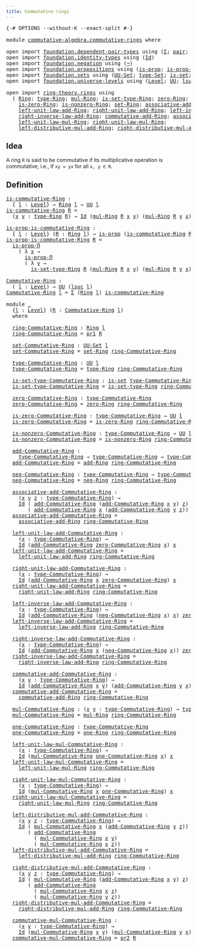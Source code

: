 ```yaml
---
title: Commutative rings
---
```


<pre class="Agda"><a id="43" class="Symbol">{-#</a> <a id="47" class="Keyword">OPTIONS</a> <a id="55" class="Pragma">--without-K</a> <a id="67" class="Pragma">--exact-split</a> <a id="81" class="Symbol">#-}</a>

<a id="86" class="Keyword">module</a> <a id="93" href="commutative-algebra.commutative-rings.html" class="Module">commutative-algebra.commutative-rings</a> <a id="131" class="Keyword">where</a>

<a id="138" class="Keyword">open</a> <a id="143" class="Keyword">import</a> <a id="150" href="foundation.dependent-pair-types.html" class="Module">foundation.dependent-pair-types</a> <a id="182" class="Keyword">using</a> <a id="188" class="Symbol">(</a><a id="189" href="foundation-core.dependent-pair-types.html#502" class="Record">Σ</a><a id="190" class="Symbol">;</a> <a id="192" href="foundation-core.dependent-pair-types.html#575" class="InductiveConstructor">pair</a><a id="196" class="Symbol">;</a> <a id="198" href="foundation-core.dependent-pair-types.html#592" class="Field">pr1</a><a id="201" class="Symbol">;</a> <a id="203" href="foundation-core.dependent-pair-types.html#604" class="Field">pr2</a><a id="206" class="Symbol">)</a>
<a id="208" class="Keyword">open</a> <a id="213" class="Keyword">import</a> <a id="220" href="foundation.identity-types.html" class="Module">foundation.identity-types</a> <a id="246" class="Keyword">using</a> <a id="252" class="Symbol">(</a><a id="253" href="foundation-core.identity-types.html#641" class="Datatype">Id</a><a id="255" class="Symbol">)</a>
<a id="257" class="Keyword">open</a> <a id="262" class="Keyword">import</a> <a id="269" href="foundation.negation.html" class="Module">foundation.negation</a> <a id="289" class="Keyword">using</a> <a id="295" class="Symbol">(</a><a id="296" href="foundation-core.negation.html#452" class="Function">¬</a><a id="297" class="Symbol">)</a>
<a id="299" class="Keyword">open</a> <a id="304" class="Keyword">import</a> <a id="311" href="foundation.propositions.html" class="Module">foundation.propositions</a> <a id="335" class="Keyword">using</a> <a id="341" class="Symbol">(</a><a id="342" href="foundation-core.propositions.html#1295" class="Function">is-prop</a><a id="349" class="Symbol">;</a> <a id="351" href="foundation-core.propositions.html#6147" class="Function">is-prop-Π</a><a id="360" class="Symbol">)</a>
<a id="362" class="Keyword">open</a> <a id="367" class="Keyword">import</a> <a id="374" href="foundation.sets.html" class="Module">foundation.sets</a> <a id="390" class="Keyword">using</a> <a id="396" class="Symbol">(</a><a id="397" href="foundation-core.sets.html#1177" class="Function">UU-Set</a><a id="403" class="Symbol">;</a> <a id="405" href="foundation-core.sets.html#1291" class="Function">type-Set</a><a id="413" class="Symbol">;</a> <a id="415" href="foundation-core.sets.html#1099" class="Function">is-set</a><a id="421" class="Symbol">;</a> <a id="423" href="foundation-core.sets.html#1342" class="Function">is-set-type-Set</a><a id="438" class="Symbol">)</a>
<a id="440" class="Keyword">open</a> <a id="445" class="Keyword">import</a> <a id="452" href="foundation.universe-levels.html" class="Module">foundation.universe-levels</a> <a id="479" class="Keyword">using</a> <a id="485" class="Symbol">(</a><a id="486" href="Agda.Primitive.html#597" class="Postulate">Level</a><a id="491" class="Symbol">;</a> <a id="493" href="foundation-core.universe-levels.html#222" class="Primitive">UU</a><a id="495" class="Symbol">;</a> <a id="497" href="Agda.Primitive.html#780" class="Primitive">lsuc</a><a id="501" class="Symbol">)</a>

<a id="504" class="Keyword">open</a> <a id="509" class="Keyword">import</a> <a id="516" href="ring-theory.rings.html" class="Module">ring-theory.rings</a> <a id="534" class="Keyword">using</a>
  <a id="542" class="Symbol">(</a> <a id="544" href="ring-theory.rings.html#2508" class="Function">Ring</a><a id="548" class="Symbol">;</a> <a id="550" href="ring-theory.rings.html#2765" class="Function">type-Ring</a><a id="559" class="Symbol">;</a> <a id="561" href="ring-theory.rings.html#6564" class="Function">mul-Ring</a><a id="569" class="Symbol">;</a> <a id="571" href="ring-theory.rings.html#2815" class="Function">is-set-type-Ring</a><a id="587" class="Symbol">;</a> <a id="589" href="ring-theory.rings.html#5144" class="Function">zero-Ring</a><a id="598" class="Symbol">;</a> <a id="600" href="ring-theory.rings.html#3110" class="Function">add-Ring</a><a id="608" class="Symbol">;</a> <a id="610" href="ring-theory.rings.html#5964" class="Function">neg-Ring</a><a id="618" class="Symbol">;</a>
    <a id="624" href="ring-theory.rings.html#5205" class="Function">is-zero-Ring</a><a id="636" class="Symbol">;</a> <a id="638" href="ring-theory.rings.html#5276" class="Function">is-nonzero-Ring</a><a id="653" class="Symbol">;</a> <a id="655" href="ring-theory.rings.html#2714" class="Function">set-Ring</a><a id="663" class="Symbol">;</a> <a id="665" href="ring-theory.rings.html#3431" class="Function">associative-add-Ring</a><a id="685" class="Symbol">;</a>
    <a id="691" href="ring-theory.rings.html#5461" class="Function">left-unit-law-add-Ring</a><a id="713" class="Symbol">;</a> <a id="715" href="ring-theory.rings.html#5599" class="Function">right-unit-law-add-Ring</a><a id="738" class="Symbol">;</a> <a id="740" href="ring-theory.rings.html#6036" class="Function">left-inverse-law-add-Ring</a><a id="765" class="Symbol">;</a>
    <a id="771" href="ring-theory.rings.html#6202" class="Function">right-inverse-law-add-Ring</a><a id="797" class="Symbol">;</a> <a id="799" href="ring-theory.rings.html#3830" class="Function">commutative-add-Ring</a><a id="819" class="Symbol">;</a> <a id="821" href="ring-theory.rings.html#6905" class="Function">associative-mul-Ring</a><a id="841" class="Symbol">;</a>
    <a id="847" href="ring-theory.rings.html#8093" class="Function">left-unit-law-mul-Ring</a><a id="869" class="Symbol">;</a> <a id="871" href="ring-theory.rings.html#8249" class="Function">right-unit-law-mul-Ring</a><a id="894" class="Symbol">;</a>
    <a id="900" href="ring-theory.rings.html#7237" class="Function">left-distributive-mul-add-Ring</a><a id="930" class="Symbol">;</a> <a id="932" href="ring-theory.rings.html#7444" class="Function">right-distributive-mul-add-Ring</a><a id="963" class="Symbol">;</a> <a id="965" href="ring-theory.rings.html#8015" class="Function">one-Ring</a><a id="973" class="Symbol">)</a>
</pre>
## Idea

A ring `R` is said to be commutative if its multiplicative operation is commutative, i.e., if `xy = yx` for all `x, y ∈ R`.

## Definition

<pre class="Agda"><a id="is-commutative-Ring"></a><a id="1137" href="commutative-algebra.commutative-rings.html#1137" class="Function">is-commutative-Ring</a> <a id="1157" class="Symbol">:</a>
  <a id="1161" class="Symbol">{</a> <a id="1163" href="commutative-algebra.commutative-rings.html#1163" class="Bound">l</a> <a id="1165" class="Symbol">:</a> <a id="1167" href="Agda.Primitive.html#597" class="Postulate">Level</a><a id="1172" class="Symbol">}</a> <a id="1174" class="Symbol">→</a> <a id="1176" href="ring-theory.rings.html#2508" class="Function">Ring</a> <a id="1181" href="commutative-algebra.commutative-rings.html#1163" class="Bound">l</a> <a id="1183" class="Symbol">→</a> <a id="1185" href="foundation-core.universe-levels.html#222" class="Primitive">UU</a> <a id="1188" href="commutative-algebra.commutative-rings.html#1163" class="Bound">l</a>
<a id="1190" href="commutative-algebra.commutative-rings.html#1137" class="Function">is-commutative-Ring</a> <a id="1210" href="commutative-algebra.commutative-rings.html#1210" class="Bound">R</a> <a id="1212" class="Symbol">=</a>
  <a id="1216" class="Symbol">(</a><a id="1217" href="commutative-algebra.commutative-rings.html#1217" class="Bound">x</a> <a id="1219" href="commutative-algebra.commutative-rings.html#1219" class="Bound">y</a> <a id="1221" class="Symbol">:</a> <a id="1223" href="ring-theory.rings.html#2765" class="Function">type-Ring</a> <a id="1233" href="commutative-algebra.commutative-rings.html#1210" class="Bound">R</a><a id="1234" class="Symbol">)</a> <a id="1236" class="Symbol">→</a> <a id="1238" href="foundation-core.identity-types.html#641" class="Datatype">Id</a> <a id="1241" class="Symbol">(</a><a id="1242" href="ring-theory.rings.html#6564" class="Function">mul-Ring</a> <a id="1251" href="commutative-algebra.commutative-rings.html#1210" class="Bound">R</a> <a id="1253" href="commutative-algebra.commutative-rings.html#1217" class="Bound">x</a> <a id="1255" href="commutative-algebra.commutative-rings.html#1219" class="Bound">y</a><a id="1256" class="Symbol">)</a> <a id="1258" class="Symbol">(</a><a id="1259" href="ring-theory.rings.html#6564" class="Function">mul-Ring</a> <a id="1268" href="commutative-algebra.commutative-rings.html#1210" class="Bound">R</a> <a id="1270" href="commutative-algebra.commutative-rings.html#1219" class="Bound">y</a> <a id="1272" href="commutative-algebra.commutative-rings.html#1217" class="Bound">x</a><a id="1273" class="Symbol">)</a>

<a id="is-prop-is-commutative-Ring"></a><a id="1276" href="commutative-algebra.commutative-rings.html#1276" class="Function">is-prop-is-commutative-Ring</a> <a id="1304" class="Symbol">:</a>
  <a id="1308" class="Symbol">{</a> <a id="1310" href="commutative-algebra.commutative-rings.html#1310" class="Bound">l</a> <a id="1312" class="Symbol">:</a> <a id="1314" href="Agda.Primitive.html#597" class="Postulate">Level</a><a id="1319" class="Symbol">}</a> <a id="1321" class="Symbol">(</a><a id="1322" href="commutative-algebra.commutative-rings.html#1322" class="Bound">R</a> <a id="1324" class="Symbol">:</a> <a id="1326" href="ring-theory.rings.html#2508" class="Function">Ring</a> <a id="1331" href="commutative-algebra.commutative-rings.html#1310" class="Bound">l</a><a id="1332" class="Symbol">)</a> <a id="1334" class="Symbol">→</a> <a id="1336" href="foundation-core.propositions.html#1295" class="Function">is-prop</a> <a id="1344" class="Symbol">(</a><a id="1345" href="commutative-algebra.commutative-rings.html#1137" class="Function">is-commutative-Ring</a> <a id="1365" href="commutative-algebra.commutative-rings.html#1322" class="Bound">R</a><a id="1366" class="Symbol">)</a>
<a id="1368" href="commutative-algebra.commutative-rings.html#1276" class="Function">is-prop-is-commutative-Ring</a> <a id="1396" href="commutative-algebra.commutative-rings.html#1396" class="Bound">R</a> <a id="1398" class="Symbol">=</a>
  <a id="1402" href="foundation-core.propositions.html#6147" class="Function">is-prop-Π</a>
    <a id="1416" class="Symbol">(</a> <a id="1418" class="Symbol">λ</a> <a id="1420" href="commutative-algebra.commutative-rings.html#1420" class="Bound">x</a> <a id="1422" class="Symbol">→</a>
      <a id="1430" href="foundation-core.propositions.html#6147" class="Function">is-prop-Π</a>
      <a id="1446" class="Symbol">(</a> <a id="1448" class="Symbol">λ</a> <a id="1450" href="commutative-algebra.commutative-rings.html#1450" class="Bound">y</a> <a id="1452" class="Symbol">→</a>
        <a id="1462" href="ring-theory.rings.html#2815" class="Function">is-set-type-Ring</a> <a id="1479" href="commutative-algebra.commutative-rings.html#1396" class="Bound">R</a> <a id="1481" class="Symbol">(</a><a id="1482" href="ring-theory.rings.html#6564" class="Function">mul-Ring</a> <a id="1491" href="commutative-algebra.commutative-rings.html#1396" class="Bound">R</a> <a id="1493" href="commutative-algebra.commutative-rings.html#1420" class="Bound">x</a> <a id="1495" href="commutative-algebra.commutative-rings.html#1450" class="Bound">y</a><a id="1496" class="Symbol">)</a> <a id="1498" class="Symbol">(</a><a id="1499" href="ring-theory.rings.html#6564" class="Function">mul-Ring</a> <a id="1508" href="commutative-algebra.commutative-rings.html#1396" class="Bound">R</a> <a id="1510" href="commutative-algebra.commutative-rings.html#1450" class="Bound">y</a> <a id="1512" href="commutative-algebra.commutative-rings.html#1420" class="Bound">x</a><a id="1513" class="Symbol">)))</a>

<a id="Commutative-Ring"></a><a id="1518" href="commutative-algebra.commutative-rings.html#1518" class="Function">Commutative-Ring</a> <a id="1535" class="Symbol">:</a>
  <a id="1539" class="Symbol">(</a> <a id="1541" href="commutative-algebra.commutative-rings.html#1541" class="Bound">l</a> <a id="1543" class="Symbol">:</a> <a id="1545" href="Agda.Primitive.html#597" class="Postulate">Level</a><a id="1550" class="Symbol">)</a> <a id="1552" class="Symbol">→</a> <a id="1554" href="foundation-core.universe-levels.html#222" class="Primitive">UU</a> <a id="1557" class="Symbol">(</a><a id="1558" href="Agda.Primitive.html#780" class="Primitive">lsuc</a> <a id="1563" href="commutative-algebra.commutative-rings.html#1541" class="Bound">l</a><a id="1564" class="Symbol">)</a>
<a id="1566" href="commutative-algebra.commutative-rings.html#1518" class="Function">Commutative-Ring</a> <a id="1583" href="commutative-algebra.commutative-rings.html#1583" class="Bound">l</a> <a id="1585" class="Symbol">=</a> <a id="1587" href="foundation-core.dependent-pair-types.html#502" class="Record">Σ</a> <a id="1589" class="Symbol">(</a><a id="1590" href="ring-theory.rings.html#2508" class="Function">Ring</a> <a id="1595" href="commutative-algebra.commutative-rings.html#1583" class="Bound">l</a><a id="1596" class="Symbol">)</a> <a id="1598" href="commutative-algebra.commutative-rings.html#1137" class="Function">is-commutative-Ring</a>

<a id="1619" class="Keyword">module</a> <a id="1626" href="commutative-algebra.commutative-rings.html#1626" class="Module">_</a>
  <a id="1630" class="Symbol">{</a><a id="1631" href="commutative-algebra.commutative-rings.html#1631" class="Bound">l</a> <a id="1633" class="Symbol">:</a> <a id="1635" href="Agda.Primitive.html#597" class="Postulate">Level</a><a id="1640" class="Symbol">}</a> <a id="1642" class="Symbol">(</a><a id="1643" href="commutative-algebra.commutative-rings.html#1643" class="Bound">R</a> <a id="1645" class="Symbol">:</a> <a id="1647" href="commutative-algebra.commutative-rings.html#1518" class="Function">Commutative-Ring</a> <a id="1664" href="commutative-algebra.commutative-rings.html#1631" class="Bound">l</a><a id="1665" class="Symbol">)</a>
  <a id="1669" class="Keyword">where</a>
  
  <a id="1680" href="commutative-algebra.commutative-rings.html#1680" class="Function">ring-Commutative-Ring</a> <a id="1702" class="Symbol">:</a> <a id="1704" href="ring-theory.rings.html#2508" class="Function">Ring</a> <a id="1709" href="commutative-algebra.commutative-rings.html#1631" class="Bound">l</a>
  <a id="1713" href="commutative-algebra.commutative-rings.html#1680" class="Function">ring-Commutative-Ring</a> <a id="1735" class="Symbol">=</a> <a id="1737" href="foundation-core.dependent-pair-types.html#592" class="Field">pr1</a> <a id="1741" href="commutative-algebra.commutative-rings.html#1643" class="Bound">R</a>

  <a id="1746" href="commutative-algebra.commutative-rings.html#1746" class="Function">set-Commutative-Ring</a> <a id="1767" class="Symbol">:</a> <a id="1769" href="foundation-core.sets.html#1177" class="Function">UU-Set</a> <a id="1776" href="commutative-algebra.commutative-rings.html#1631" class="Bound">l</a>
  <a id="1780" href="commutative-algebra.commutative-rings.html#1746" class="Function">set-Commutative-Ring</a> <a id="1801" class="Symbol">=</a> <a id="1803" href="ring-theory.rings.html#2714" class="Function">set-Ring</a> <a id="1812" href="commutative-algebra.commutative-rings.html#1680" class="Function">ring-Commutative-Ring</a>

  <a id="1837" href="commutative-algebra.commutative-rings.html#1837" class="Function">type-Commutative-Ring</a> <a id="1859" class="Symbol">:</a> <a id="1861" href="foundation-core.universe-levels.html#222" class="Primitive">UU</a> <a id="1864" href="commutative-algebra.commutative-rings.html#1631" class="Bound">l</a>
  <a id="1868" href="commutative-algebra.commutative-rings.html#1837" class="Function">type-Commutative-Ring</a> <a id="1890" class="Symbol">=</a> <a id="1892" href="ring-theory.rings.html#2765" class="Function">type-Ring</a> <a id="1902" href="commutative-algebra.commutative-rings.html#1680" class="Function">ring-Commutative-Ring</a>

  <a id="1927" href="commutative-algebra.commutative-rings.html#1927" class="Function">is-set-type-Commutative-Ring</a> <a id="1956" class="Symbol">:</a> <a id="1958" href="foundation-core.sets.html#1099" class="Function">is-set</a> <a id="1965" href="commutative-algebra.commutative-rings.html#1837" class="Function">type-Commutative-Ring</a>
  <a id="1989" href="commutative-algebra.commutative-rings.html#1927" class="Function">is-set-type-Commutative-Ring</a> <a id="2018" class="Symbol">=</a> <a id="2020" href="ring-theory.rings.html#2815" class="Function">is-set-type-Ring</a> <a id="2037" href="commutative-algebra.commutative-rings.html#1680" class="Function">ring-Commutative-Ring</a>

  <a id="2062" href="commutative-algebra.commutative-rings.html#2062" class="Function">zero-Commutative-Ring</a> <a id="2084" class="Symbol">:</a> <a id="2086" href="commutative-algebra.commutative-rings.html#1837" class="Function">type-Commutative-Ring</a>
  <a id="2110" href="commutative-algebra.commutative-rings.html#2062" class="Function">zero-Commutative-Ring</a> <a id="2132" class="Symbol">=</a> <a id="2134" href="ring-theory.rings.html#5144" class="Function">zero-Ring</a> <a id="2144" href="commutative-algebra.commutative-rings.html#1680" class="Function">ring-Commutative-Ring</a>

  <a id="2169" href="commutative-algebra.commutative-rings.html#2169" class="Function">is-zero-Commutative-Ring</a> <a id="2194" class="Symbol">:</a> <a id="2196" href="commutative-algebra.commutative-rings.html#1837" class="Function">type-Commutative-Ring</a> <a id="2218" class="Symbol">→</a> <a id="2220" href="foundation-core.universe-levels.html#222" class="Primitive">UU</a> <a id="2223" href="commutative-algebra.commutative-rings.html#1631" class="Bound">l</a>
  <a id="2227" href="commutative-algebra.commutative-rings.html#2169" class="Function">is-zero-Commutative-Ring</a> <a id="2252" class="Symbol">=</a> <a id="2254" href="ring-theory.rings.html#5205" class="Function">is-zero-Ring</a> <a id="2267" href="commutative-algebra.commutative-rings.html#1680" class="Function">ring-Commutative-Ring</a>

  <a id="2292" href="commutative-algebra.commutative-rings.html#2292" class="Function">is-nonzero-Commutative-Ring</a> <a id="2320" class="Symbol">:</a> <a id="2322" href="commutative-algebra.commutative-rings.html#1837" class="Function">type-Commutative-Ring</a> <a id="2344" class="Symbol">→</a> <a id="2346" href="foundation-core.universe-levels.html#222" class="Primitive">UU</a> <a id="2349" href="commutative-algebra.commutative-rings.html#1631" class="Bound">l</a>
  <a id="2353" href="commutative-algebra.commutative-rings.html#2292" class="Function">is-nonzero-Commutative-Ring</a> <a id="2381" class="Symbol">=</a> <a id="2383" href="ring-theory.rings.html#5276" class="Function">is-nonzero-Ring</a> <a id="2399" href="commutative-algebra.commutative-rings.html#1680" class="Function">ring-Commutative-Ring</a>

  <a id="2424" href="commutative-algebra.commutative-rings.html#2424" class="Function">add-Commutative-Ring</a> <a id="2445" class="Symbol">:</a>
    <a id="2451" href="commutative-algebra.commutative-rings.html#1837" class="Function">type-Commutative-Ring</a> <a id="2473" class="Symbol">→</a> <a id="2475" href="commutative-algebra.commutative-rings.html#1837" class="Function">type-Commutative-Ring</a> <a id="2497" class="Symbol">→</a> <a id="2499" href="commutative-algebra.commutative-rings.html#1837" class="Function">type-Commutative-Ring</a>
  <a id="2523" href="commutative-algebra.commutative-rings.html#2424" class="Function">add-Commutative-Ring</a> <a id="2544" class="Symbol">=</a> <a id="2546" href="ring-theory.rings.html#3110" class="Function">add-Ring</a> <a id="2555" href="commutative-algebra.commutative-rings.html#1680" class="Function">ring-Commutative-Ring</a>

  <a id="2580" href="commutative-algebra.commutative-rings.html#2580" class="Function">neg-Commutative-Ring</a> <a id="2601" class="Symbol">:</a> <a id="2603" href="commutative-algebra.commutative-rings.html#1837" class="Function">type-Commutative-Ring</a> <a id="2625" class="Symbol">→</a> <a id="2627" href="commutative-algebra.commutative-rings.html#1837" class="Function">type-Commutative-Ring</a>
  <a id="2651" href="commutative-algebra.commutative-rings.html#2580" class="Function">neg-Commutative-Ring</a> <a id="2672" class="Symbol">=</a> <a id="2674" href="ring-theory.rings.html#5964" class="Function">neg-Ring</a> <a id="2683" href="commutative-algebra.commutative-rings.html#1680" class="Function">ring-Commutative-Ring</a>

  <a id="2708" href="commutative-algebra.commutative-rings.html#2708" class="Function">associative-add-Commutative-Ring</a> <a id="2741" class="Symbol">:</a>
    <a id="2747" class="Symbol">(</a><a id="2748" href="commutative-algebra.commutative-rings.html#2748" class="Bound">x</a> <a id="2750" href="commutative-algebra.commutative-rings.html#2750" class="Bound">y</a> <a id="2752" href="commutative-algebra.commutative-rings.html#2752" class="Bound">z</a> <a id="2754" class="Symbol">:</a> <a id="2756" href="commutative-algebra.commutative-rings.html#1837" class="Function">type-Commutative-Ring</a><a id="2777" class="Symbol">)</a> <a id="2779" class="Symbol">→</a>
    <a id="2785" href="foundation-core.identity-types.html#641" class="Datatype">Id</a> <a id="2788" class="Symbol">(</a> <a id="2790" href="commutative-algebra.commutative-rings.html#2424" class="Function">add-Commutative-Ring</a> <a id="2811" class="Symbol">(</a><a id="2812" href="commutative-algebra.commutative-rings.html#2424" class="Function">add-Commutative-Ring</a> <a id="2833" href="commutative-algebra.commutative-rings.html#2748" class="Bound">x</a> <a id="2835" href="commutative-algebra.commutative-rings.html#2750" class="Bound">y</a><a id="2836" class="Symbol">)</a> <a id="2838" href="commutative-algebra.commutative-rings.html#2752" class="Bound">z</a><a id="2839" class="Symbol">)</a>
       <a id="2848" class="Symbol">(</a> <a id="2850" href="commutative-algebra.commutative-rings.html#2424" class="Function">add-Commutative-Ring</a> <a id="2871" href="commutative-algebra.commutative-rings.html#2748" class="Bound">x</a> <a id="2873" class="Symbol">(</a><a id="2874" href="commutative-algebra.commutative-rings.html#2424" class="Function">add-Commutative-Ring</a> <a id="2895" href="commutative-algebra.commutative-rings.html#2750" class="Bound">y</a> <a id="2897" href="commutative-algebra.commutative-rings.html#2752" class="Bound">z</a><a id="2898" class="Symbol">))</a>
  <a id="2903" href="commutative-algebra.commutative-rings.html#2708" class="Function">associative-add-Commutative-Ring</a> <a id="2936" class="Symbol">=</a>
    <a id="2942" href="ring-theory.rings.html#3431" class="Function">associative-add-Ring</a> <a id="2963" href="commutative-algebra.commutative-rings.html#1680" class="Function">ring-Commutative-Ring</a>

  <a id="2988" href="commutative-algebra.commutative-rings.html#2988" class="Function">left-unit-law-add-Commutative-Ring</a> <a id="3023" class="Symbol">:</a>
    <a id="3029" class="Symbol">(</a><a id="3030" href="commutative-algebra.commutative-rings.html#3030" class="Bound">x</a> <a id="3032" class="Symbol">:</a> <a id="3034" href="commutative-algebra.commutative-rings.html#1837" class="Function">type-Commutative-Ring</a><a id="3055" class="Symbol">)</a> <a id="3057" class="Symbol">→</a>
    <a id="3063" href="foundation-core.identity-types.html#641" class="Datatype">Id</a> <a id="3066" class="Symbol">(</a><a id="3067" href="commutative-algebra.commutative-rings.html#2424" class="Function">add-Commutative-Ring</a> <a id="3088" href="commutative-algebra.commutative-rings.html#2062" class="Function">zero-Commutative-Ring</a> <a id="3110" href="commutative-algebra.commutative-rings.html#3030" class="Bound">x</a><a id="3111" class="Symbol">)</a> <a id="3113" href="commutative-algebra.commutative-rings.html#3030" class="Bound">x</a>
  <a id="3117" href="commutative-algebra.commutative-rings.html#2988" class="Function">left-unit-law-add-Commutative-Ring</a> <a id="3152" class="Symbol">=</a>
    <a id="3158" href="ring-theory.rings.html#5461" class="Function">left-unit-law-add-Ring</a> <a id="3181" href="commutative-algebra.commutative-rings.html#1680" class="Function">ring-Commutative-Ring</a>

  <a id="3206" href="commutative-algebra.commutative-rings.html#3206" class="Function">right-unit-law-add-Commutative-Ring</a> <a id="3242" class="Symbol">:</a>
    <a id="3248" class="Symbol">(</a><a id="3249" href="commutative-algebra.commutative-rings.html#3249" class="Bound">x</a> <a id="3251" class="Symbol">:</a> <a id="3253" href="commutative-algebra.commutative-rings.html#1837" class="Function">type-Commutative-Ring</a><a id="3274" class="Symbol">)</a> <a id="3276" class="Symbol">→</a>
    <a id="3282" href="foundation-core.identity-types.html#641" class="Datatype">Id</a> <a id="3285" class="Symbol">(</a><a id="3286" href="commutative-algebra.commutative-rings.html#2424" class="Function">add-Commutative-Ring</a> <a id="3307" href="commutative-algebra.commutative-rings.html#3249" class="Bound">x</a> <a id="3309" href="commutative-algebra.commutative-rings.html#2062" class="Function">zero-Commutative-Ring</a><a id="3330" class="Symbol">)</a> <a id="3332" href="commutative-algebra.commutative-rings.html#3249" class="Bound">x</a>
  <a id="3336" href="commutative-algebra.commutative-rings.html#3206" class="Function">right-unit-law-add-Commutative-Ring</a> <a id="3372" class="Symbol">=</a>
    <a id="3378" href="ring-theory.rings.html#5599" class="Function">right-unit-law-add-Ring</a> <a id="3402" href="commutative-algebra.commutative-rings.html#1680" class="Function">ring-Commutative-Ring</a>

  <a id="3427" href="commutative-algebra.commutative-rings.html#3427" class="Function">left-inverse-law-add-Commutative-Ring</a> <a id="3465" class="Symbol">:</a>
    <a id="3471" class="Symbol">(</a><a id="3472" href="commutative-algebra.commutative-rings.html#3472" class="Bound">x</a> <a id="3474" class="Symbol">:</a> <a id="3476" href="commutative-algebra.commutative-rings.html#1837" class="Function">type-Commutative-Ring</a><a id="3497" class="Symbol">)</a> <a id="3499" class="Symbol">→</a>
    <a id="3505" href="foundation-core.identity-types.html#641" class="Datatype">Id</a> <a id="3508" class="Symbol">(</a><a id="3509" href="commutative-algebra.commutative-rings.html#2424" class="Function">add-Commutative-Ring</a> <a id="3530" class="Symbol">(</a><a id="3531" href="commutative-algebra.commutative-rings.html#2580" class="Function">neg-Commutative-Ring</a> <a id="3552" href="commutative-algebra.commutative-rings.html#3472" class="Bound">x</a><a id="3553" class="Symbol">)</a> <a id="3555" href="commutative-algebra.commutative-rings.html#3472" class="Bound">x</a><a id="3556" class="Symbol">)</a> <a id="3558" href="commutative-algebra.commutative-rings.html#2062" class="Function">zero-Commutative-Ring</a>
  <a id="3582" href="commutative-algebra.commutative-rings.html#3427" class="Function">left-inverse-law-add-Commutative-Ring</a> <a id="3620" class="Symbol">=</a>
    <a id="3626" href="ring-theory.rings.html#6036" class="Function">left-inverse-law-add-Ring</a> <a id="3652" href="commutative-algebra.commutative-rings.html#1680" class="Function">ring-Commutative-Ring</a>

  <a id="3677" href="commutative-algebra.commutative-rings.html#3677" class="Function">right-inverse-law-add-Commutative-Ring</a> <a id="3716" class="Symbol">:</a>
    <a id="3722" class="Symbol">(</a><a id="3723" href="commutative-algebra.commutative-rings.html#3723" class="Bound">x</a> <a id="3725" class="Symbol">:</a> <a id="3727" href="commutative-algebra.commutative-rings.html#1837" class="Function">type-Commutative-Ring</a><a id="3748" class="Symbol">)</a> <a id="3750" class="Symbol">→</a>
    <a id="3756" href="foundation-core.identity-types.html#641" class="Datatype">Id</a> <a id="3759" class="Symbol">(</a><a id="3760" href="commutative-algebra.commutative-rings.html#2424" class="Function">add-Commutative-Ring</a> <a id="3781" href="commutative-algebra.commutative-rings.html#3723" class="Bound">x</a> <a id="3783" class="Symbol">(</a><a id="3784" href="commutative-algebra.commutative-rings.html#2580" class="Function">neg-Commutative-Ring</a> <a id="3805" href="commutative-algebra.commutative-rings.html#3723" class="Bound">x</a><a id="3806" class="Symbol">))</a> <a id="3809" href="commutative-algebra.commutative-rings.html#2062" class="Function">zero-Commutative-Ring</a>
  <a id="3833" href="commutative-algebra.commutative-rings.html#3677" class="Function">right-inverse-law-add-Commutative-Ring</a> <a id="3872" class="Symbol">=</a>
    <a id="3878" href="ring-theory.rings.html#6202" class="Function">right-inverse-law-add-Ring</a> <a id="3905" href="commutative-algebra.commutative-rings.html#1680" class="Function">ring-Commutative-Ring</a>

  <a id="3930" href="commutative-algebra.commutative-rings.html#3930" class="Function">commutative-add-Commutative-Ring</a> <a id="3963" class="Symbol">:</a>
    <a id="3969" class="Symbol">(</a><a id="3970" href="commutative-algebra.commutative-rings.html#3970" class="Bound">x</a> <a id="3972" href="commutative-algebra.commutative-rings.html#3972" class="Bound">y</a> <a id="3974" class="Symbol">:</a> <a id="3976" href="commutative-algebra.commutative-rings.html#1837" class="Function">type-Commutative-Ring</a><a id="3997" class="Symbol">)</a> <a id="3999" class="Symbol">→</a>
    <a id="4005" href="foundation-core.identity-types.html#641" class="Datatype">Id</a> <a id="4008" class="Symbol">(</a><a id="4009" href="commutative-algebra.commutative-rings.html#2424" class="Function">add-Commutative-Ring</a> <a id="4030" href="commutative-algebra.commutative-rings.html#3970" class="Bound">x</a> <a id="4032" href="commutative-algebra.commutative-rings.html#3972" class="Bound">y</a><a id="4033" class="Symbol">)</a> <a id="4035" class="Symbol">(</a><a id="4036" href="commutative-algebra.commutative-rings.html#2424" class="Function">add-Commutative-Ring</a> <a id="4057" href="commutative-algebra.commutative-rings.html#3972" class="Bound">y</a> <a id="4059" href="commutative-algebra.commutative-rings.html#3970" class="Bound">x</a><a id="4060" class="Symbol">)</a>
  <a id="4064" href="commutative-algebra.commutative-rings.html#3930" class="Function">commutative-add-Commutative-Ring</a> <a id="4097" class="Symbol">=</a>
    <a id="4103" href="ring-theory.rings.html#3830" class="Function">commutative-add-Ring</a> <a id="4124" href="commutative-algebra.commutative-rings.html#1680" class="Function">ring-Commutative-Ring</a>

  <a id="4149" href="commutative-algebra.commutative-rings.html#4149" class="Function">mul-Commutative-Ring</a> <a id="4170" class="Symbol">:</a> <a id="4172" class="Symbol">(</a><a id="4173" href="commutative-algebra.commutative-rings.html#4173" class="Bound">x</a> <a id="4175" href="commutative-algebra.commutative-rings.html#4175" class="Bound">y</a> <a id="4177" class="Symbol">:</a> <a id="4179" href="commutative-algebra.commutative-rings.html#1837" class="Function">type-Commutative-Ring</a><a id="4200" class="Symbol">)</a> <a id="4202" class="Symbol">→</a> <a id="4204" href="commutative-algebra.commutative-rings.html#1837" class="Function">type-Commutative-Ring</a>
  <a id="4228" href="commutative-algebra.commutative-rings.html#4149" class="Function">mul-Commutative-Ring</a> <a id="4249" class="Symbol">=</a> <a id="4251" href="ring-theory.rings.html#6564" class="Function">mul-Ring</a> <a id="4260" href="commutative-algebra.commutative-rings.html#1680" class="Function">ring-Commutative-Ring</a>

  <a id="4285" href="commutative-algebra.commutative-rings.html#4285" class="Function">one-Commutative-Ring</a> <a id="4306" class="Symbol">:</a> <a id="4308" href="commutative-algebra.commutative-rings.html#1837" class="Function">type-Commutative-Ring</a>
  <a id="4332" href="commutative-algebra.commutative-rings.html#4285" class="Function">one-Commutative-Ring</a> <a id="4353" class="Symbol">=</a> <a id="4355" href="ring-theory.rings.html#8015" class="Function">one-Ring</a> <a id="4364" href="commutative-algebra.commutative-rings.html#1680" class="Function">ring-Commutative-Ring</a>

  <a id="4389" href="commutative-algebra.commutative-rings.html#4389" class="Function">left-unit-law-mul-Commutative-Ring</a> <a id="4424" class="Symbol">:</a>
    <a id="4430" class="Symbol">(</a><a id="4431" href="commutative-algebra.commutative-rings.html#4431" class="Bound">x</a> <a id="4433" class="Symbol">:</a> <a id="4435" href="commutative-algebra.commutative-rings.html#1837" class="Function">type-Commutative-Ring</a><a id="4456" class="Symbol">)</a> <a id="4458" class="Symbol">→</a>
    <a id="4464" href="foundation-core.identity-types.html#641" class="Datatype">Id</a> <a id="4467" class="Symbol">(</a><a id="4468" href="commutative-algebra.commutative-rings.html#4149" class="Function">mul-Commutative-Ring</a> <a id="4489" href="commutative-algebra.commutative-rings.html#4285" class="Function">one-Commutative-Ring</a> <a id="4510" href="commutative-algebra.commutative-rings.html#4431" class="Bound">x</a><a id="4511" class="Symbol">)</a> <a id="4513" href="commutative-algebra.commutative-rings.html#4431" class="Bound">x</a>
  <a id="4517" href="commutative-algebra.commutative-rings.html#4389" class="Function">left-unit-law-mul-Commutative-Ring</a> <a id="4552" class="Symbol">=</a>
    <a id="4558" href="ring-theory.rings.html#8093" class="Function">left-unit-law-mul-Ring</a> <a id="4581" href="commutative-algebra.commutative-rings.html#1680" class="Function">ring-Commutative-Ring</a>

  <a id="4606" href="commutative-algebra.commutative-rings.html#4606" class="Function">right-unit-law-mul-Commutative-Ring</a> <a id="4642" class="Symbol">:</a>
    <a id="4648" class="Symbol">(</a><a id="4649" href="commutative-algebra.commutative-rings.html#4649" class="Bound">x</a> <a id="4651" class="Symbol">:</a> <a id="4653" href="commutative-algebra.commutative-rings.html#1837" class="Function">type-Commutative-Ring</a><a id="4674" class="Symbol">)</a> <a id="4676" class="Symbol">→</a>
    <a id="4682" href="foundation-core.identity-types.html#641" class="Datatype">Id</a> <a id="4685" class="Symbol">(</a><a id="4686" href="commutative-algebra.commutative-rings.html#4149" class="Function">mul-Commutative-Ring</a> <a id="4707" href="commutative-algebra.commutative-rings.html#4649" class="Bound">x</a> <a id="4709" href="commutative-algebra.commutative-rings.html#4285" class="Function">one-Commutative-Ring</a><a id="4729" class="Symbol">)</a> <a id="4731" href="commutative-algebra.commutative-rings.html#4649" class="Bound">x</a>
  <a id="4735" href="commutative-algebra.commutative-rings.html#4606" class="Function">right-unit-law-mul-Commutative-Ring</a> <a id="4771" class="Symbol">=</a>
    <a id="4777" href="ring-theory.rings.html#8249" class="Function">right-unit-law-mul-Ring</a> <a id="4801" href="commutative-algebra.commutative-rings.html#1680" class="Function">ring-Commutative-Ring</a>

  <a id="4826" href="commutative-algebra.commutative-rings.html#4826" class="Function">left-distributive-mul-add-Commutative-Ring</a> <a id="4869" class="Symbol">:</a>
    <a id="4875" class="Symbol">(</a><a id="4876" href="commutative-algebra.commutative-rings.html#4876" class="Bound">x</a> <a id="4878" href="commutative-algebra.commutative-rings.html#4878" class="Bound">y</a> <a id="4880" href="commutative-algebra.commutative-rings.html#4880" class="Bound">z</a> <a id="4882" class="Symbol">:</a> <a id="4884" href="commutative-algebra.commutative-rings.html#1837" class="Function">type-Commutative-Ring</a><a id="4905" class="Symbol">)</a> <a id="4907" class="Symbol">→</a>
    <a id="4913" href="foundation-core.identity-types.html#641" class="Datatype">Id</a> <a id="4916" class="Symbol">(</a> <a id="4918" href="commutative-algebra.commutative-rings.html#4149" class="Function">mul-Commutative-Ring</a> <a id="4939" href="commutative-algebra.commutative-rings.html#4876" class="Bound">x</a> <a id="4941" class="Symbol">(</a><a id="4942" href="commutative-algebra.commutative-rings.html#2424" class="Function">add-Commutative-Ring</a> <a id="4963" href="commutative-algebra.commutative-rings.html#4878" class="Bound">y</a> <a id="4965" href="commutative-algebra.commutative-rings.html#4880" class="Bound">z</a><a id="4966" class="Symbol">))</a>
       <a id="4976" class="Symbol">(</a> <a id="4978" href="commutative-algebra.commutative-rings.html#2424" class="Function">add-Commutative-Ring</a>
         <a id="5008" class="Symbol">(</a> <a id="5010" href="commutative-algebra.commutative-rings.html#4149" class="Function">mul-Commutative-Ring</a> <a id="5031" href="commutative-algebra.commutative-rings.html#4876" class="Bound">x</a> <a id="5033" href="commutative-algebra.commutative-rings.html#4878" class="Bound">y</a><a id="5034" class="Symbol">)</a>
         <a id="5045" class="Symbol">(</a> <a id="5047" href="commutative-algebra.commutative-rings.html#4149" class="Function">mul-Commutative-Ring</a> <a id="5068" href="commutative-algebra.commutative-rings.html#4876" class="Bound">x</a> <a id="5070" href="commutative-algebra.commutative-rings.html#4880" class="Bound">z</a><a id="5071" class="Symbol">))</a>
  <a id="5076" href="commutative-algebra.commutative-rings.html#4826" class="Function">left-distributive-mul-add-Commutative-Ring</a> <a id="5119" class="Symbol">=</a>
    <a id="5125" href="ring-theory.rings.html#7237" class="Function">left-distributive-mul-add-Ring</a> <a id="5156" href="commutative-algebra.commutative-rings.html#1680" class="Function">ring-Commutative-Ring</a>

  <a id="5181" href="commutative-algebra.commutative-rings.html#5181" class="Function">right-distributive-mul-add-Commutative-Ring</a> <a id="5225" class="Symbol">:</a>
    <a id="5231" class="Symbol">(</a><a id="5232" href="commutative-algebra.commutative-rings.html#5232" class="Bound">x</a> <a id="5234" href="commutative-algebra.commutative-rings.html#5234" class="Bound">y</a> <a id="5236" href="commutative-algebra.commutative-rings.html#5236" class="Bound">z</a> <a id="5238" class="Symbol">:</a> <a id="5240" href="commutative-algebra.commutative-rings.html#1837" class="Function">type-Commutative-Ring</a><a id="5261" class="Symbol">)</a> <a id="5263" class="Symbol">→</a>
    <a id="5269" href="foundation-core.identity-types.html#641" class="Datatype">Id</a> <a id="5272" class="Symbol">(</a> <a id="5274" href="commutative-algebra.commutative-rings.html#4149" class="Function">mul-Commutative-Ring</a> <a id="5295" class="Symbol">(</a><a id="5296" href="commutative-algebra.commutative-rings.html#2424" class="Function">add-Commutative-Ring</a> <a id="5317" href="commutative-algebra.commutative-rings.html#5232" class="Bound">x</a> <a id="5319" href="commutative-algebra.commutative-rings.html#5234" class="Bound">y</a><a id="5320" class="Symbol">)</a> <a id="5322" href="commutative-algebra.commutative-rings.html#5236" class="Bound">z</a><a id="5323" class="Symbol">)</a>
       <a id="5332" class="Symbol">(</a> <a id="5334" href="commutative-algebra.commutative-rings.html#2424" class="Function">add-Commutative-Ring</a>
         <a id="5364" class="Symbol">(</a> <a id="5366" href="commutative-algebra.commutative-rings.html#4149" class="Function">mul-Commutative-Ring</a> <a id="5387" href="commutative-algebra.commutative-rings.html#5232" class="Bound">x</a> <a id="5389" href="commutative-algebra.commutative-rings.html#5236" class="Bound">z</a><a id="5390" class="Symbol">)</a>
         <a id="5401" class="Symbol">(</a> <a id="5403" href="commutative-algebra.commutative-rings.html#4149" class="Function">mul-Commutative-Ring</a> <a id="5424" href="commutative-algebra.commutative-rings.html#5234" class="Bound">y</a> <a id="5426" href="commutative-algebra.commutative-rings.html#5236" class="Bound">z</a><a id="5427" class="Symbol">))</a>
  <a id="5432" href="commutative-algebra.commutative-rings.html#5181" class="Function">right-distributive-mul-add-Commutative-Ring</a> <a id="5476" class="Symbol">=</a>
    <a id="5482" href="ring-theory.rings.html#7444" class="Function">right-distributive-mul-add-Ring</a> <a id="5514" href="commutative-algebra.commutative-rings.html#1680" class="Function">ring-Commutative-Ring</a>

  <a id="5539" href="commutative-algebra.commutative-rings.html#5539" class="Function">commutative-mul-Commutative-Ring</a> <a id="5572" class="Symbol">:</a>
    <a id="5578" class="Symbol">(</a><a id="5579" href="commutative-algebra.commutative-rings.html#5579" class="Bound">x</a> <a id="5581" href="commutative-algebra.commutative-rings.html#5581" class="Bound">y</a> <a id="5583" class="Symbol">:</a> <a id="5585" href="commutative-algebra.commutative-rings.html#1837" class="Function">type-Commutative-Ring</a><a id="5606" class="Symbol">)</a> <a id="5608" class="Symbol">→</a>
    <a id="5614" href="foundation-core.identity-types.html#641" class="Datatype">Id</a> <a id="5617" class="Symbol">(</a><a id="5618" href="commutative-algebra.commutative-rings.html#4149" class="Function">mul-Commutative-Ring</a> <a id="5639" href="commutative-algebra.commutative-rings.html#5579" class="Bound">x</a> <a id="5641" href="commutative-algebra.commutative-rings.html#5581" class="Bound">y</a><a id="5642" class="Symbol">)</a> <a id="5644" class="Symbol">(</a><a id="5645" href="commutative-algebra.commutative-rings.html#4149" class="Function">mul-Commutative-Ring</a> <a id="5666" href="commutative-algebra.commutative-rings.html#5581" class="Bound">y</a> <a id="5668" href="commutative-algebra.commutative-rings.html#5579" class="Bound">x</a><a id="5669" class="Symbol">)</a>
  <a id="5673" href="commutative-algebra.commutative-rings.html#5539" class="Function">commutative-mul-Commutative-Ring</a> <a id="5706" class="Symbol">=</a> <a id="5708" href="foundation-core.dependent-pair-types.html#604" class="Field">pr2</a> <a id="5712" href="commutative-algebra.commutative-rings.html#1643" class="Bound">R</a>
</pre>
